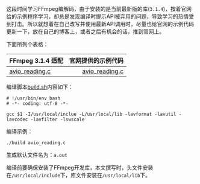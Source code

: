 这段时间学习FFmpeg编解码，由于安装的是当前最新版的库(`3.1.4`)，按着官网给的示例程序学习，却总是发现编译时提示API被弃用的问题，导致学习的热情受到打击。所以就想着在自己改写并使用最新API调用时，尽量也给官网的示例代码更新一下，放在自己的博客上，或者之后有机会的话，推到官网上。

下面所列个表格：

FFmpeg 3.1.4 适配 | 官网提供的示例代码
:---|---:
[avio_reading.c](/assets/ffmpeg-code/example-3.1.4/avio_reading.c)| [avio_reading.c](https://ffmpeg.org/doxygen/trunk/avio_reading_8c-example.html)


编译脚本[build.sh](/assets/ffmpeg-code/example-3.1.4/build.sh)内容如下：

``` 
# !/usr/bin/env bash
# -*- coding: utf-8 -*-

gcc $1 -I/usr/local/inclue -L/usr/local/lib -lavformat -lavutil -lavcodec -lavfilter -lswscale
```

编译示例：

```
./build avio_reading.c
```

生成默认文件名为：`a.out`

编译前要确保安装了FFmpeg开发库，本文撰写时，头文件安装在`/usr/local/include`下，库文件安装在`/usr/local/lib`下。

